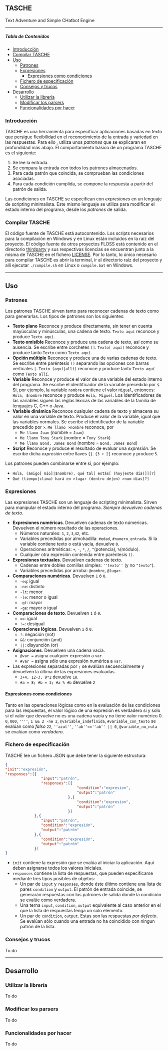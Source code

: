 ## TASCHE
Text Adventure and Simple CHatbot Engine
***
##### Tabla de Contenidos
- [Introducción](#introducción)
- [Compilar TASCHE](#compilar-tasche)
- [Uso](#uso)
    - [Patrones](#patrones)
    - [Expresiones](#expresiones)
        - [Expresiones como condiciones](#expresiones-como-condiciones)
    - [Fichero de especificación](#fichero-de-especificación)
    - [Consejos y trucos](#consejos-y-trucos)
- [Desarrollo](#Desarrollo)
    - [Utilizar la librería](#utilizar-la-librería)
    - [Modificar los parsers](#modificar-los-parsers)
    - [Funcionalidades por hacer](#funcionalidades-por-hacer)

### Introducción
TASCHE es una herramienta para especificar aplicaciones basadas en texto que persigue flexibilidad en el reconocimiento de la entrada y variedad en las respuestas. Para ello , utiliza unos _patrones_ que se explicaran en profundidad más abajo.
El comportamiento básico de un programa TASCHE es el siguiente:

1. Se lee la entrada.
2. Se compara la entrada con todos los patrones almacenados.
3. Para cada patrón que coincida, se comprueban las condiciones asociadas.
4. Para cada condición cumplida, se compone la respuesta a partir del patrón de salida.

Las condiciones en TASCHE se especifican con _expresiones_ en un lenguaje de scripting minimalista. Este mismo lenguaje se utiliza para modificar el estado interno del programa, desde los _patrones_ de salida.

### Compilar TASCHE
El código fuente de TASCHE está autocontenido. Los scripts necesarios para la compilación en Windows y en Linux están incluidos en la raíz del proyecto. El código fuente de otros proyectos FLOSS está contenido en el directorio [thirdparty](thirdparty) y sus respectivas licencias se encuentran junto a la misma de TASCHE en el fichero [LICENSE](LICENSE).
Por lo tanto, lo único necesario para compilar TASCHE es abrir la terminal, ir al directorio raíz del proyecto y allí ejecutar `./compile.sh` en Linux o `compile.bat` en Windows.
***
## Uso
### Patrones
Los patrones TASCHE sirven tanto para reconocer cadenas de texto como para generarlas. Los tipos de patrones son los siguientes:

- **Texto plano**
Reconoce y produce directamente, sin tener en cuenta mayúsculas y minúsculas, una cadena de texto.
`Texto aquí` reconoce y produce `Texto aquí`.
- **Texto omisible**
Reconoce y produce una cadena de texto, así como su ausencia. Se escribe entre corchetes `[]`.
`Texto[ aquí]` reconoce y produce tanto `Texto` como `Texto aquí`.
- **Opción múltiple**
Reconoce y produce una de varias cadenas de texto. Se escribe entre paréntesis `()` separando las opciones con barras verticales `|`.
`Texto (aquí|allí)` reconoce y produce tanto `Texto aquí` como `Texto allí`.
- **Variable**
Reconoce y produce el valor de una variable del estado interno del programa. Se escribe el identificador de la variable precedido por `$`.
Si, por ejemplo, la variable `nombre` contiene el valor `Miguel`, entonces:
`Hola, $nombre` reconoce y produce `Hola, Miguel`.
Los identificadores de las variables siguen las reglas léxicas de las variables de la familia de lenguajes C, C++ o Java.
- **Variable dinámica**
Reconoce cualquier cadena de texto y almacena su valor en una variable de texto. Produce el valor de la variable, igual que las variables normales. Se escribe el identificador de la variable precedido por `>`.
`Me llamo >nombre` reconoce, por 
  - `Me llamo Juan` (nombre = `Juan`)
  - `Me llamo Tony Stark` (nombre = `Tony Stark`)
  - `Me llamo Bond, James Bond` (nombre = `Bond, James Bond`)
- **Script**
Reconoce y produce el resultado de evaluar una _expresión_. Se escribe dicha _expresión_ entre llaves `{}`.
`{3 + 2}` reconoce y produce `5`.

Los patrones pueden combinarse entre sí, por ejemplo:
- `Hola, (amigo[ mío]|$nombre), qué tal[ estás[ (hoy|este día)]][?]`
- `Qué (tiempo|clima) hará en >lugar (dentro de|en) >num días[?]`

### Expresiones
Las expresiones TASCHE son un lenguaje de scripting minimalista. Sirven para manipular el estado interno del programa. _Siempre devuelven cadenas de texto_.
- **Expresiones numéricas**. Devuelven cadenas de texto númericas.
    Devuelven el número resultado de las operaciones.
    - Números naturales: `1`, `2`, `3`,`42`, etc.
    - Variables precedidas por almohadilla: `#edad`, `#numero_entrada`. Si la variable contiene texto o está vacía, devuelve `0`.
    - Operaciones aritméticas: `+`, `-`, `*`, `/`, `^`(potencia), `%`(módulo).
    - Cualquier otra expresión contenida entre paréntesis `()`.
- **Expresiones textuales**. Devuelven cadenas de texto.
    - Cadenas entre dobles comillas simples: `''texto''` (y no `"texto"`).
    - Variables precedidas por arroba: `@nombre`, `@lugar`.
- **Comparaciones numéricas**. Devuelven `1` ó `0`.
    - `-eq`: igual
    - `-ne`: distinto
    - `-lt`: menor
    - `-le`: menor o igual
    - `-gt`: mayor
    - `-ge`: mayor o igual
- **Comparaciones de texto**. Devuelven `1` ó `0`.
    - `==`: igual
    - `!=`: desigual
- **Operaciones lógicas**. Devuelven `1` ó `0`.
    - `!`: negación (not)
    - `&&`: conjunción (and)
    - `||`: disyunción (or)
- **Asignaciones**. Devuelven una cadena vacía.
    - `@var =` asigna cualquier expresión a `var`.
    - `#var =` asigna sólo una expresión numérica a `var`.
- Las expresiones separadas por `;` se evalúan secuencialmente y devuelven la última de las expresiones evaluadas.
    - `3+4; 12-3; 9*2` devuelve `18`.
    - `#a = 8; #b = 3; #a % #b` devuelve `2`

#### Expresiones como condiciones
Tanto en las operaciones lógicas como en la evaluación de las condiciones para las respuestas, el valor lógico de una expresión es verdadero si y solo si el valor que devuelve no es una cadena vacía y no tiene valor numérico 0.
`0`, `000`, `''''`, `1 && 2 -ne 2`, `@variable_indefinida`, `#variable_con_texto` se evalúan como _falso_
`22`, `''azul''`, `''ab''==''ab'' || 0`, `@variable_no_nula` se evalúan como _verdadero_.

### Fichero de especificación
TASCHE lee un fichero JSON que debe tener la siguiente estructura:
```JSON
{
"init":"expresión",
"responses":[{
                "input":"patrón",
                "responses":[{
                                "condition":"expresion",
                                "output":"patrón"
                            },{
                                "condition":"expresion",
                                "output":"patrón"
                            }]
             },{
                "input":"patrón",
                "condition":"expresión",
                "output":"patrón"
             },{
                "condition":"expresión",
                "output":"patrón"
             }]
}
```
- `init` contiene la expresión que se evalúa al iniciar la aplicación. Aquí deben asignarse todos los valores iniciales.
- `responses` contiene la lista de respuestas, que pueden especificarse mediante tres tipos posibles de objetos:
    - Un par de `input` y `responses`, donde éste último contiene una lista de pares `condition` y `output`. El patrón de entrada coincide, se generarán respuestas con los patrones de salida donde la condición se evalúe como verdadera.
    - Una terna `input`, `condition`, `output` equivalente al caso anterior en el que la lista de respuestas tenga un solo elemento.
    - Un par de `condition`, `output`. Estas son las respuestas _por defecto_. Se evalúan sólo cuando una entrada no ha coincidido con ningun patrón de la lista.

### Consejos y trucos
To do

***
## Desarrollo
### Utilizar la librería
To do
### Modificar los parsers
To do
### Funcionalidades por hacer
To do